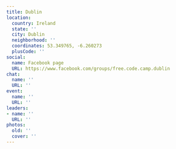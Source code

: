 ```yaml
---
title: Dublin
location:
  country: Ireland
  state: ''
  city: Dublin
  neighborhood: ''
  coordinates: 53.349765, -6.260273
  plusCode: ''
social:
  name: Facebook page
  URL: https://www.facebook.com/groups/free.code.camp.dublin
chat:
  name: ''
  URL: ''
event:
  name: ''
  URL: ''
leaders:
- name: ''
  URL: ''
photos:
  old: ''
  cover: ''
---
```

